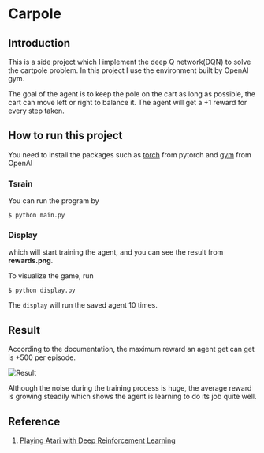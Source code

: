 # Carpole 

## Introduction 

This is a side project which I implement the deep Q network(DQN) to solve the cartpole problem. In this project I use the environment built by OpenAI gym. 

The goal of the agent is to keep the pole on the cart as long as possible, the cart can move left or right to balance it. The agent will get a +1 reward for every step taken.

## How to run this project
You need to install the packages such as [torch](https://pytorch.org/get-started/locally/) from pytorch and [gym](https://github.com/openai/gym) from OpenAI

### Tsrain
You can run the program by

```
$ python main.py
```
### Display
which will start training the agent, and you can see the result from **rewards.png**.

To visualize the game, run 
```
$ python display.py 
```
The `display` will run the saved agent 10 times.

## Result
According to the documentation, the maximum reward an agent get can get is +500 per episode. 

![Result]('./rewards.png')

Although the noise during the training process is huge, the average reward is growing steadily which shows the agent is learning to do its job quite well.



## Reference
1. [Playing Atari with Deep Reinforcement Learning](https://arxiv.org/pdf/1312.5602.pdf?source=post_page)
